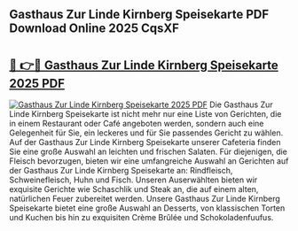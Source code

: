 ## Gasthaus Zur Linde Kirnberg Speisekarte PDF Download Online 2025 CqsXF

# <h2><a href="http://gc68cf.nevu.top/?p=Gasthaus+Zur+Linde+Kirnberg+Speisekarte">🔗 👉🔴 Gasthaus Zur Linde Kirnberg Speisekarte 2025 PDF</a></h2>

[![Gasthaus Zur Linde Kirnberg Speisekarte 2025 PDF](https://i.imgur.com/dBaPXMq.png)](http://gc68cf.nevu.top/?p=Gasthaus+Zur+Linde+Kirnberg+Speisekarte)
Die Gasthaus Zur Linde Kirnberg Speisekarte ist nicht mehr nur eine Liste von Gerichten, die in einem Restaurant oder Café angeboten werden, sondern auch eine Gelegenheit für Sie, ein leckeres und für Sie passendes Gericht zu wählen. Auf der Gasthaus Zur Linde Kirnberg Speisekarte unserer Cafeteria finden Sie eine große Auswahl an leichten und frischen Salaten. Für diejenigen, die Fleisch bevorzugen, bieten wir eine umfangreiche Auswahl an Gerichten auf der Gasthaus Zur Linde Kirnberg Speisekarte an: Rindfleisch, Schweinefleisch, Huhn und Fisch. Unseren Auserwählten bieten wir exquisite Gerichte wie Schaschlik und Steak an, die auf einem alten, natürlichen Feuer zubereitet werden. Unsere Gasthaus Zur Linde Kirnberg Speisekarte bietet eine große Auswahl an Desserts, von klassischen Torten und Kuchen bis hin zu exquisiten Crème Brûlée und Schokoladenfuufus.
